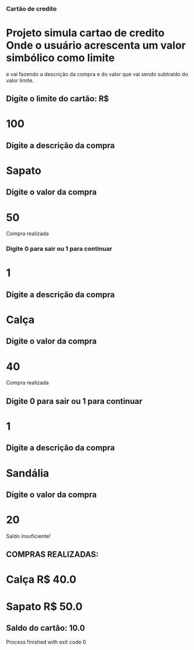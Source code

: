 ### Cartão de credito

# Projeto simula cartao de credito Onde o usuário acrescenta um valor simbólico como limite
e vai fazendo a descrição da compra e do valor que vai sendo subtraído do valor 
limite.

## Digite o limite do cartão: R$ 
# 100


## Digite a descrição da compra
# Sapato
## Digite o valor da compra
# 50
Compra realizada


### Digite 0 para sair ou 1 para continuar
# 1


## Digite a descrição da compra
# Calça
## Digite o valor da compra
# 40
Compra realizada


## Digite 0 para sair ou 1 para continuar
# 1


## Digite a descrição da compra
# Sandália
## Digite o valor da compra
# 20
Saldo insuficiente!



## COMPRAS REALIZADAS:
# Calça R$ 40.0
# Sapato R$ 50.0



## Saldo do cartão: 10.0

Process finished with exit code 0
